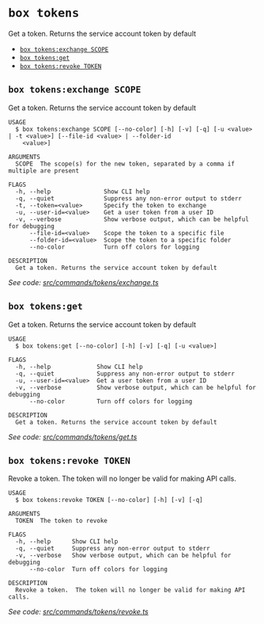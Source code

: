 `box tokens`
============

Get a token. Returns the service account token by default

* [`box tokens:exchange SCOPE`](#box-tokensexchange-scope)
* [`box tokens:get`](#box-tokensget)
* [`box tokens:revoke TOKEN`](#box-tokensrevoke-token)

## `box tokens:exchange SCOPE`

Get a token. Returns the service account token by default

```
USAGE
  $ box tokens:exchange SCOPE [--no-color] [-h] [-v] [-q] [-u <value> | -t <value>] [--file-id <value> | --folder-id
    <value>]

ARGUMENTS
  SCOPE  The scope(s) for the new token, separated by a comma if multiple are present

FLAGS
  -h, --help               Show CLI help
  -q, --quiet              Suppress any non-error output to stderr
  -t, --token=<value>      Specify the token to exchange
  -u, --user-id=<value>    Get a user token from a user ID
  -v, --verbose            Show verbose output, which can be helpful for debugging
      --file-id=<value>    Scope the token to a specific file
      --folder-id=<value>  Scope the token to a specific folder
      --no-color           Turn off colors for logging

DESCRIPTION
  Get a token. Returns the service account token by default
```

_See code: [src/commands/tokens/exchange.ts](https://github.com/box/boxcli/blob/v3.15.0/src/commands/tokens/exchange.ts)_

## `box tokens:get`

Get a token. Returns the service account token by default

```
USAGE
  $ box tokens:get [--no-color] [-h] [-v] [-q] [-u <value>]

FLAGS
  -h, --help             Show CLI help
  -q, --quiet            Suppress any non-error output to stderr
  -u, --user-id=<value>  Get a user token from a user ID
  -v, --verbose          Show verbose output, which can be helpful for debugging
      --no-color         Turn off colors for logging

DESCRIPTION
  Get a token. Returns the service account token by default
```

_See code: [src/commands/tokens/get.ts](https://github.com/box/boxcli/blob/v3.15.0/src/commands/tokens/get.ts)_

## `box tokens:revoke TOKEN`

Revoke a token.  The token will no longer be valid for making API calls.

```
USAGE
  $ box tokens:revoke TOKEN [--no-color] [-h] [-v] [-q]

ARGUMENTS
  TOKEN  The token to revoke

FLAGS
  -h, --help      Show CLI help
  -q, --quiet     Suppress any non-error output to stderr
  -v, --verbose   Show verbose output, which can be helpful for debugging
      --no-color  Turn off colors for logging

DESCRIPTION
  Revoke a token.  The token will no longer be valid for making API calls.
```

_See code: [src/commands/tokens/revoke.ts](https://github.com/box/boxcli/blob/v3.15.0/src/commands/tokens/revoke.ts)_
